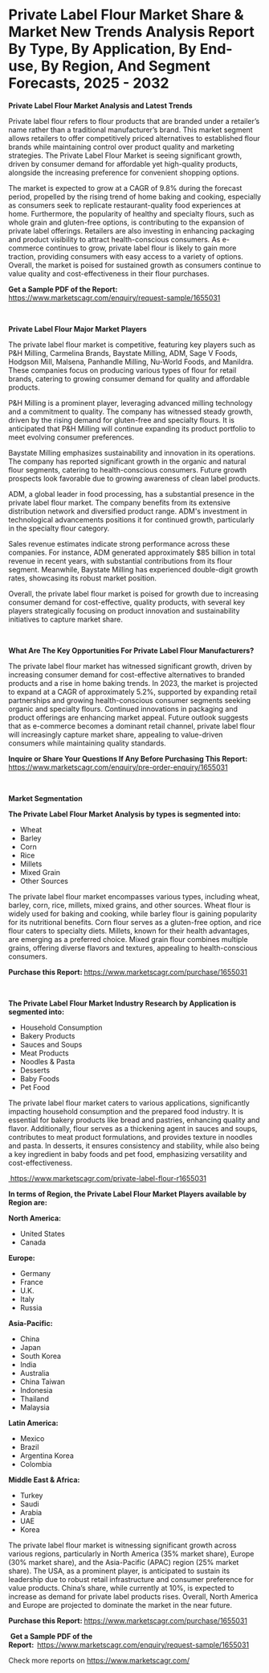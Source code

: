 <p><h1>Private Label Flour Market Share & Market New Trends Analysis Report By Type, By Application, By End-use, By Region, And Segment Forecasts, 2025 - 2032</h1></p><p><strong>Private Label Flour Market Analysis and Latest Trends</strong></p>
<p><p>Private label flour refers to flour products that are branded under a retailer’s name rather than a traditional manufacturer’s brand. This market segment allows retailers to offer competitively priced alternatives to established flour brands while maintaining control over product quality and marketing strategies. The Private Label Flour Market is seeing significant growth, driven by consumer demand for affordable yet high-quality products, alongside the increasing preference for convenient shopping options. </p><p>The market is expected to grow at a CAGR of 9.8% during the forecast period, propelled by the rising trend of home baking and cooking, especially as consumers seek to replicate restaurant-quality food experiences at home. Furthermore, the popularity of healthy and specialty flours, such as whole grain and gluten-free options, is contributing to the expansion of private label offerings. Retailers are also investing in enhancing packaging and product visibility to attract health-conscious consumers. As e-commerce continues to grow, private label flour is likely to gain more traction, providing consumers with easy access to a variety of options. Overall, the market is poised for sustained growth as consumers continue to value quality and cost-effectiveness in their flour purchases.</p></p>
<p><strong>Get a Sample PDF of the Report:&nbsp;</strong> <a href="https://www.marketscagr.com/enquiry/request-sample/1655031?utm_campaign=2723&utm_medium=2&utm_source=Github&utm_content=ia&utm_term=07032025&utm_id=private-label-flour">https://www.marketscagr.com/enquiry/request-sample/1655031</a></p>
<p>&nbsp;</p>
<p><strong>Private Label Flour Major Market Players</strong></p>
<p><p>The private label flour market is competitive, featuring key players such as P&H Milling, Carmelina Brands, Baystate Milling, ADM, Sage V Foods, Hodgson Mill, Malsena, Panhandle Milling, Nu-World Foods, and Manildra. These companies focus on producing various types of flour for retail brands, catering to growing consumer demand for quality and affordable products.</p><p>P&H Milling is a prominent player, leveraging advanced milling technology and a commitment to quality. The company has witnessed steady growth, driven by the rising demand for gluten-free and specialty flours. It is anticipated that P&H Milling will continue expanding its product portfolio to meet evolving consumer preferences.</p><p>Baystate Milling emphasizes sustainability and innovation in its operations. The company has reported significant growth in the organic and natural flour segments, catering to health-conscious consumers. Future growth prospects look favorable due to growing awareness of clean label products.</p><p>ADM, a global leader in food processing, has a substantial presence in the private label flour market. The company benefits from its extensive distribution network and diversified product range. ADM's investment in technological advancements positions it for continued growth, particularly in the specialty flour category.</p><p>Sales revenue estimates indicate strong performance across these companies. For instance, ADM generated approximately $85 billion in total revenue in recent years, with substantial contributions from its flour segment. Meanwhile, Baystate Milling has experienced double-digit growth rates, showcasing its robust market position. </p><p>Overall, the private label flour market is poised for growth due to increasing consumer demand for cost-effective, quality products, with several key players strategically focusing on product innovation and sustainability initiatives to capture market share.</p></p>
<p>&nbsp;</p>
<p><strong>What Are The Key Opportunities For Private Label Flour Manufacturers?</strong></p>
<p><p>The private label flour market has witnessed significant growth, driven by increasing consumer demand for cost-effective alternatives to branded products and a rise in home baking trends. In 2023, the market is projected to expand at a CAGR of approximately 5.2%, supported by expanding retail partnerships and growing health-conscious consumer segments seeking organic and specialty flours. Continued innovations in packaging and product offerings are enhancing market appeal. Future outlook suggests that as e-commerce becomes a dominant retail channel, private label flour will increasingly capture market share, appealing to value-driven consumers while maintaining quality standards.</p></p>
<p><strong>Inquire or Share Your Questions If Any Before Purchasing This Report:</strong> <a href="https://www.marketscagr.com/enquiry/pre-order-enquiry/1655031?utm_campaign=2723&utm_medium=2&utm_source=Github&utm_content=ia&utm_term=07032025&utm_id=private-label-flour">https://www.marketscagr.com/enquiry/pre-order-enquiry/1655031</a></p>
<p>&nbsp;</p>
<p><strong>Market Segmentation</strong></p>
<p><strong>The Private Label Flour Market Analysis by types is segmented into:</strong></p>
<p><ul><li>Wheat</li><li>Barley</li><li>Corn</li><li>Rice</li><li>Millets</li><li>Mixed Grain</li><li>Other Sources</li></ul></p>
<p><p>The private label flour market encompasses various types, including wheat, barley, corn, rice, millets, mixed grains, and other sources. Wheat flour is widely used for baking and cooking, while barley flour is gaining popularity for its nutritional benefits. Corn flour serves as a gluten-free option, and rice flour caters to specialty diets. Millets, known for their health advantages, are emerging as a preferred choice. Mixed grain flour combines multiple grains, offering diverse flavors and textures, appealing to health-conscious consumers.</p></p>
<p><strong>Purchase this Report:&nbsp;</strong><a href="https://www.marketscagr.com/purchase/1655031?utm_campaign=2723&utm_medium=2&utm_source=Github&utm_content=ia&utm_term=07032025&utm_id=private-label-flour">https://www.marketscagr.com/purchase/1655031</a></p>
<p>&nbsp;</p>
<p><strong>The Private Label Flour Market Industry Research by Application is segmented into:</strong></p>
<p><ul><li>Household Consumption</li><li>Bakery Products</li><li>Sauces and Soups</li><li>Meat Products</li><li>Noodles & Pasta</li><li>Desserts</li><li>Baby Foods</li><li>Pet Food</li></ul></p>
<p><p>The private label flour market caters to various applications, significantly impacting household consumption and the prepared food industry. It is essential for bakery products like bread and pastries, enhancing quality and flavor. Additionally, flour serves as a thickening agent in sauces and soups, contributes to meat product formulations, and provides texture in noodles and pasta. In desserts, it ensures consistency and stability, while also being a key ingredient in baby foods and pet food, emphasizing versatility and cost-effectiveness.</p></p>
<p><a href="https://www.marketscagr.com/private-label-flour-r1655031?utm_campaign=2723&utm_medium=2&utm_source=Github&utm_content=ia&utm_term=07032025&utm_id=private-label-flour">&nbsp;https://www.marketscagr.com/private-label-flour-r1655031</a></p>
<p><strong>In terms of Region, the Private Label Flour Market Players available by Region are:</strong></p>
<p>
    <p> <strong> North America: </strong>
        <ul>
            <li>United States</li>
            <li>Canada</li>
        </ul>
        </p> 
    <p> <strong> Europe: </strong>
        <ul>
            <li>Germany</li>
            <li>France</li>
            <li>U.K.</li>
            <li>Italy</li>
            <li>Russia</li>
        </ul>
        </p> 
    <p> <strong> Asia-Pacific: </strong>
        <ul>
            <li>China</li>
            <li>Japan</li>
            <li>South Korea</li>
            <li>India</li>
            <li>Australia</li>
            <li>China Taiwan</li>
            <li>Indonesia</li>
            <li>Thailand</li>
            <li>Malaysia</li>
        </ul>
        </p> 
    <p> <strong> Latin America: </strong>
        <ul>
            <li>Mexico</li>
            <li>Brazil</li>
            <li>Argentina Korea</li>
            <li>Colombia</li>
        </ul>
        </p> 
    <p> <strong> Middle East & Africa: </strong>
        <ul>
            <li>Turkey</li>
            <li>Saudi</li>
            <li>Arabia</li>
            <li>UAE</li>
            <li>Korea</li>
        </ul>
    </p>
    </p>
<p><p>The private label flour market is witnessing significant growth across various regions, particularly in North America (35% market share), Europe (30% market share), and the Asia-Pacific (APAC) region (25% market share). The USA, as a prominent player, is anticipated to sustain its leadership due to robust retail infrastructure and consumer preference for value products. China’s share, while currently at 10%, is expected to increase as demand for private label products rises. Overall, North America and Europe are projected to dominate the market in the near future.</p></p>
<p><strong>Purchase this Report: </strong><a href="https://www.marketscagr.com/purchase/1655031?utm_campaign=2723&utm_medium=2&utm_source=Github&utm_content=ia&utm_term=07032025&utm_id=private-label-flour">https://www.marketscagr.com/purchase/1655031</a></p>
<p>&nbsp;<strong>Get a Sample PDF of the Report:&nbsp;&nbsp;</strong><a href="https://www.marketscagr.com/enquiry/request-sample/1655031?utm_campaign=2723&utm_medium=2&utm_source=Github&utm_content=ia&utm_term=07032025&utm_id=private-label-flour">https://www.marketscagr.com/enquiry/request-sample/1655031</a></p>
<p><strong></strong></p>
<p>Check more reports on <a href="https://www.marketscagr.com/?utm_campaign=2723&utm_medium=2&utm_source=Github&utm_content=ia&utm_term=07032025&utm_id=private-label-flour">https://www.marketscagr.com/</a></p>
